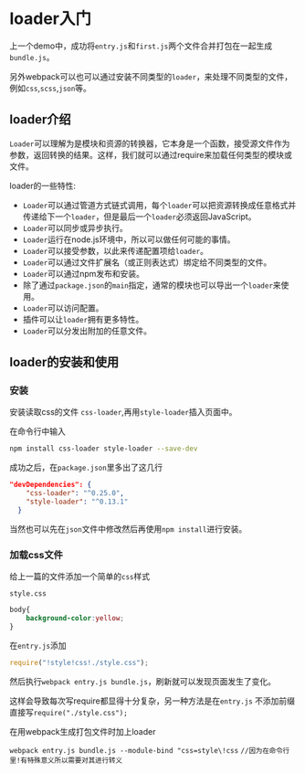 # loader入门

上一个demo中，成功将`entry.js`和`first.js`两个文件合并打包在一起生成`bundle.js`。

另外webpack可以也可以通过安装不同类型的`loader`，来处理不同类型的文件，例如`css`,`scss`,`json`等。

## loader介绍

`Loader`可以理解为是模块和资源的转换器，它本身是一个函数，接受源文件作为参数，返回转换的结果。这样，我们就可以通过require来加载任何类型的模块或文件。

loader的一些特性:

- `Loader`可以通过管道方式链式调用，每个`loader`可以把资源转换成任意格式并传递给下一个`loader`，但是最后一个`loader`必须返回JavaScript。
- `Loader`可以同步或异步执行。
- `Loader`运行在node.js环境中，所以可以做任何可能的事情。
- `Loader`可以接受参数，以此来传递配置项给`loader`。
- `Loader`可以通过文件扩展名（或正则表达式）绑定给不同类型的文件。
- `Loader`可以通过npm发布和安装。
- 除了通过`package.json`的`main`指定，通常的模块也可以导出一个`loader`来使用。
- `Loader`可以访问配置。
- 插件可以让`loader`拥有更多特性。
- `Loader`可以分发出附加的任意文件。

## loader的安装和使用

### 安装

安装读取css的文件 `css-loader`,再用`style-loader`插入页面中。

在命令行中输入

```sh
npm install css-loader style-loader --save-dev
```

成功之后，在`package.json`里多出了这几行

```json
"devDependencies": {
    "css-loader": "^0.25.0",
    "style-loader": "^0.13.1"
  }
```

当然也可以先在`json`文件中修改然后再使用`npm install`进行安装。

### 加载css文件

给上一篇的文件添加一个简单的`css`样式

`style.css`

```css
body{
	background-color:yellow;
}
```

在`entry.js`添加

```javascript
require("!style!css!./style.css");
```

然后执行`webpack entry.js bundle.js`，刷新就可以发现页面发生了变化。

这样会导致每次写require都显得十分复杂，另一种方法是在`entry.js`
不添加前缀直接写`require("./style.css");`

在用webpack生成打包文件时加上loader


`webpack entry.js bundle.js --module-bind "css=style\!css`
`//因为在命令行里!有特殊意义所以需要对其进行转义`